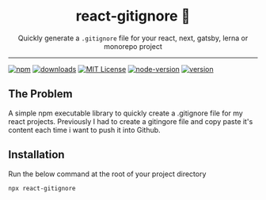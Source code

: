 <div align="center">
<h1>react-gitignore 🔀</h1>

Quickly generate a `.gitignore` file for your react, next, gatsby, lerna or monorepo project

</div>

<hr />

[![npm][npm-image]][npm-url]
[![downloads][downloads-image]][downloads-url]
[![MIT License][license-badge]][LICENSE]
[![node-version][node-version-badge]][node]
[![version][version-badge]][package]

[npm]: https://www.npmjs.com/
[node]: https://nodejs.org
[package]: https://www.npmjs.com/package/react-gitignore
[node-version-badge]: https://img.shields.io/badge/node-%3E%3D%204.0-orange.svg?style=flat-square
[version-badge]: https://img.shields.io/npm/v/cross-env.svg?style=flat-square
[npm-image]: https://img.shields.io/npm/v/react-gitignore.svg
[npm-url]: https://www.npmjs.com/package/react-gitignore
[downloads-image]: https://img.shields.io/npm/dm/react-gitignore.svg
[downloads-url]: https://www.npmjs.com/package/react-gitignore
[license-badge]: https://img.shields.io/npm/l/react-gitignore.svg?style=flat-square
[license]: https://github.com/merin83/react-gitignore/blob/master/LICENSE

## The Problem
A simple npm executable library to quickly create a .gitignore file for my react projects. Previously I had to create a gitingore file and copy paste it's content each time i want to push it into Github.

## Installation
Run the below command at the root of your project directory

```
npx react-gitignore
```



